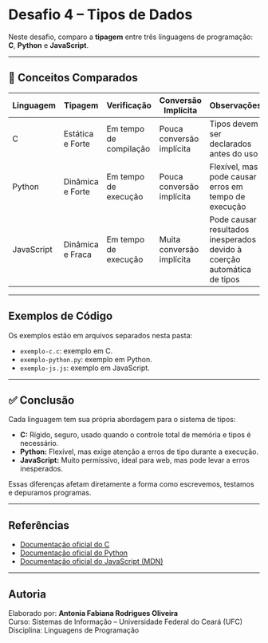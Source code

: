 # Desafio 4 – Tipos de Dados

Neste desafio, comparo a **tipagem** entre três linguagens de programação: **C**, **Python** e **JavaScript**.

---

## 📌 Conceitos Comparados

| Linguagem  | Tipagem          | Verificação           | Conversão Implícita       | Observações                                             |
|------------|------------------|-----------------------|---------------------------|---------------------------------------------------------|
| C          | Estática e Forte | Em tempo de compilação| Pouca conversão implícita  | Tipos devem ser declarados antes do uso                  |
| Python     | Dinâmica e Forte | Em tempo de execução  | Pouca conversão implícita  | Flexível, mas pode causar erros em tempo de execução     |
| JavaScript | Dinâmica e Fraca | Em tempo de execução  | Muita conversão implícita  | Pode causar resultados inesperados devido à coerção automática de tipos |

---

## Exemplos de Código

Os exemplos estão em arquivos separados nesta pasta:

- `exemplo-c.c`: exemplo em C. 
- `exemplo-python.py`: exemplo em Python.
- `exemplo-js.js`: exemplo em JavaScript. 

---

## ✅ Conclusão

Cada linguagem tem sua própria abordagem para o sistema de tipos:

- **C:** Rígido, seguro, usado quando o controle total de memória e tipos é necessário.
- **Python:** Flexível, mas exige atenção a erros de tipo durante a execução.
- **JavaScript:** Muito permissivo, ideal para web, mas pode levar a erros inesperados.

Essas diferenças afetam diretamente a forma como escrevemos, testamos e depuramos programas.

---

## Referências

- [Documentação oficial do C](https://en.cppreference.com/w/c)  
- [Documentação oficial do Python](https://docs.python.org/3/)  
- [Documentação oficial do JavaScript (MDN)](https://developer.mozilla.org/pt-BR/docs/Web/JavaScript)

---

## Autoria

Elaborado por: **Antonia Fabiana Rodrigues Oliveira**  
Curso: Sistemas de Informação – Universidade Federal do Ceará (UFC)  
Disciplina: Linguagens de Programação  
